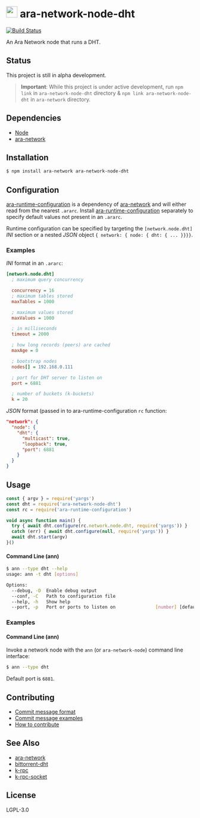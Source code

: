 <img src="https://github.com/AraBlocks/docs/blob/master/ara.png" width="30" height="30" /> ara-network-node-dht
====================

[![Build Status](https://travis-ci.com/AraBlocks/ara-network-node-dht.svg?token=r6p7pesHZ9MRJsVsrYFe&branch=master)](https://travis-ci.com/AraBlocks/ara-network-node-dht)

An Ara Network node that runs a DHT.

## Status
This project is still in alpha development.

> **Important**: While this project is under active development, run `npm link` in `ara-network-node-dht` directory & `npm link ara-network-node-dht` in `ara-network` directory.

## Dependencies
- [Node](https://nodejs.org/en/download/)
- [ara-network][ara-network]

## Installation
```sh
$ npm install ara-network ara-network-node-dht
```

## Configuration
[ara-runtime-configuration][ara-runtime-configuration] is a dependency of [ara-network][ara-network] and will either read from the nearest `.ararc`.  Install [ara-runtime-configuration][ara-runtime-configuration] separately to specify default values not present in an `.ararc`.

Runtime configuration can be specified by targeting the
`[network.node.dht]` _INI_ section or a nested _JSON_ object
`{ network: { node: { dht: { ... }}}}`.

### Examples
_INI_ format in an `.ararc`:
```ini
[network.node.dht]
  ; maximum query concurrency

  concurrency = 16
  ; maximum tables stored
  maxTables = 1000

  ; maximum values stored
  maxValues = 1000

  ; in milliseconds
  timeout = 2000

  ; how long records (peers) are cached
  maxAge = 0

  ; bootstrap nodes
  nodes[] = 192.168.0.111

  ; port for DHT server to listen on
  port = 6881

  ; number of buckets (k-buckets)
  k = 20
```
_JSON_ format (passed in to ara-runtime-configuration `rc` function:
```json
"network": {
  "node": {
    "dht": {
      "multicast": true,
      "loopback": true,
      "port": 6881
    }
  }
}
```

## Usage
```js
const { argv } = require('yargs')
const dht = require('ara-network-node-dht')
const rc = require('ara-runtime-configuration')

void async function main() {
  try { await dht.configure(rc.network.node.dht, require('yargs')) }
  catch (err) { await dht.configure(null, require('yargs')) }
  await dht.start(argv)
}()
```

#### Command Line (ann)
```bash
$ ann --type dht --help
usage: ann -t dht [options]

Options:
  --debug, -D  Enable debug output                                     [boolean]
  --conf, -C   Path to configuration file                               [string]
  --help, -h   Show help                                               [boolean]
  --port, -p   Port or ports to listen on               [number] [default: 6881]
```

### Examples
#### Command Line (ann)
Invoke a network node with the `ann` (or `ara-network-node`) command line interface:
```sh
$ ann --type dht
```
Default port is `6881`.

## Contributing
- [Commit message format](/.github/COMMIT_FORMAT.md)
- [Commit message examples](/.github/COMMIT_FORMAT_EXAMPLES.md)
- [How to contribute](/.github/CONTRIBUTING.md)

## See Also
- [ara-network](https://github.com/arablocks/ara-network)
- [bittorrent-dht](https://www.npmjs.com/package/bittorrent-dht)
- [k-rpc](https://github.com/mafintosh/k-rpc)
- [k-rpc-socket](https://github.com/mafintosh/k-rpc-socket)

## License
LGPL-3.0

[ara-network]: https://github.com/arablocks/ara-network
[ara-runtime-configuration]: https://github.com/arablocks/ara-runtime-configuration

